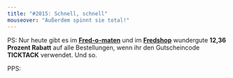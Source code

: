 ```yaml
---
title: "#2015: Schnell, schnell"
mouseover: "Außerdem spinnt sie total!"
---
```


PS:
Nur heute gibt es im <a href="http://fred-o-mat.spreadshirt.net"><strong>Fred-o-maten</strong></a> und im <a href="http://fredshop.spreadshirt.net"><strong>Fredshop</strong></a> wundergute <strong>12,36 Prozent Rabatt</strong> auf alle Bestellungen, wenn ihr den Gutscheincode <strong>TICKTACK</strong> verwendet.
Und so.

PPS:
